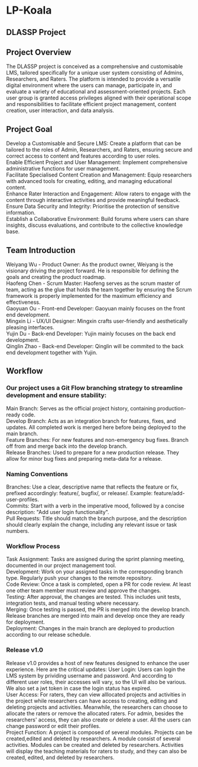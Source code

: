 # LP-Koala
## DLASSP Project 


## Project Overview
The DLASSP project is conceived as a comprehensive and customisable LMS, tailored specifically for a unique user system consisting of Admins, Researchers, and Raters. The platform is intended to provide a versatile digital environment where the users can manage, participate in, and evaluate a variety of educational and assessment-oriented projects. Each user group is granted access privileges aligned with their operational scope and responsibilities to facilitate efficient project management, content creation, user interaction, and data analysis.

## Project Goal
Develop a Customisable and Secure LMS: Create a platform that can be tailored to the roles of Admin, Researchers, and Raters, ensuring secure and correct access to content and features according to user roles.<br>
Enable Efficient Project and User Management: Implement comprehensive administrative functions for user management.<br>
Facilitate Specialised Content Creation and Management: Equip researchers with advanced tools for creating, editing, and managing educational content.<br>
Enhance Rater Interaction and Engagement: Allow raters to engage with the content through interactive activities and provide meaningful feedback.<br>
Ensure Data Security and Integrity: Prioritise the protection of sensitive information.<br>
Establish a Collaborative Environment: Build forums where users can share insights, discuss evaluations, and contribute to the collective knowledge base.

## Team Introduction
Weiyang Wu - Product Owner: As the product owner, Weiyang is the visionary driving the project forward. He is responsible for defining the goals and creating the product roadmap.<br>
Haofeng Chen - Scrum Master: Haofeng serves as the scrum master of team, acting as the glue that holds the team together by ensuring the Scrum framework is properly implemented for the maximum efficiency and effectiveness.<br>
Gaoyuan Ou - Front-end Developer: Gaoyuan mainly focuses on the front end development.<br>
Mingxin Li - UX/UI Designer: Mingxin crafts user-friendly and aesthetically pleasing interfaces.<br>
Yujin Du - Back-end Developer: Yujin mainly focuses on the back end development.<br>
Qinglin Zhao - Back-end Developer: Qinglin will be commited to the back end development together with Yujin.<br>

## Workflow
### Our project uses a Git Flow branching strategy to streamline development and ensure stability:<br>
Main Branch: Serves as the official project history, containing production-ready code.<br>
Develop Branch: Acts as an integration branch for features, fixes, and updates. All completed work is merged here before being deployed to the main branch.<br>
Feature Branches: For new features and non-emergency bug fixes. Branch off from and merge back into the develop branch.<br>
Release Branches: Used to prepare for a new production release. They allow for minor bug fixes and preparing meta-data for a release.

### Naming Conventions<br>
Branches: Use a clear, descriptive name that reflects the feature or fix, prefixed accordingly: feature/, bugfix/, or release/. Example: feature/add-user-profiles.<br>
Commits: Start with a verb in the imperative mood, followed by a concise description: "Add user login functionality".<br>
Pull Requests: Title should match the branch purpose, and the description should clearly explain the change, including any relevant issue or task numbers.

### Workflow Process<br>
Task Assignment: Tasks are assigned during the sprint planning meeting, documented in our project management tool.<br>
Development: Work on your assigned tasks in the corresponding branch type. Regularly push your changes to the remote repository.<br>
Code Review: Once a task is completed, open a PR for code review. At least one other team member must review and approve the changes.<br>
Testing: After approval, the changes are tested. This includes unit tests, integration tests, and manual testing where necessary.<br>
Merging: Once testing is passed, the PR is merged into the develop branch. Release branches are merged into main and develop once they are ready for deployment.<br>
Deployment: Changes in the main branch are deployed to production according to our release schedule.

### Release v1.0<br>
Release v1.0 provides a host of new features designed to enhance the user experience. Here are the critical updates:
User Login: Users can login the LMS system by prividing username and password. And according to different user roles, their accesses will vary, so the UI will also be various. We also set a jwt token in case the login status has expired.<br>
User Access: For raters, they can view alllocated projects and activities in the project while researchers can have access to creating, editing and deleting projects and activities. Meanwhile, the researchers can choose to allocate the raters or remove the allocated raters. For admin, besides the researchers' access, they can also create or delete a user. All the users can change password or edit their profiles.<br>
Project Function: A project is composed of several modules. Projects can be created,edited and deleted by researchers. A module consist of several activities. Modules can be created and deleted by researchers. Activities will display the teaching materials for raters to study, and they can also be created, edited, and deleted by researchers.<br>
